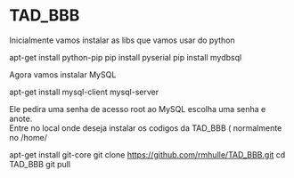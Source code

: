 TAD_BBB
=======

Inicialmente vamos instalar as libs que vamos usar do python

  apt-get install python-pip
  pip install pyserial
  pip install mydbsql

Agora vamos instalar MySQL

  apt-get install mysql-client mysql-server

Ele pedira uma senha de acesso root ao MySQL escolha uma senha e anote.  
Entre no local onde deseja instalar os codigos da TAD_BBB ( normalmente no /home/

  apt-get install git-core
  git clone https://github.com/rmhulle/TAD_BBB.git
  cd TAD_BBB
  git pull
  



